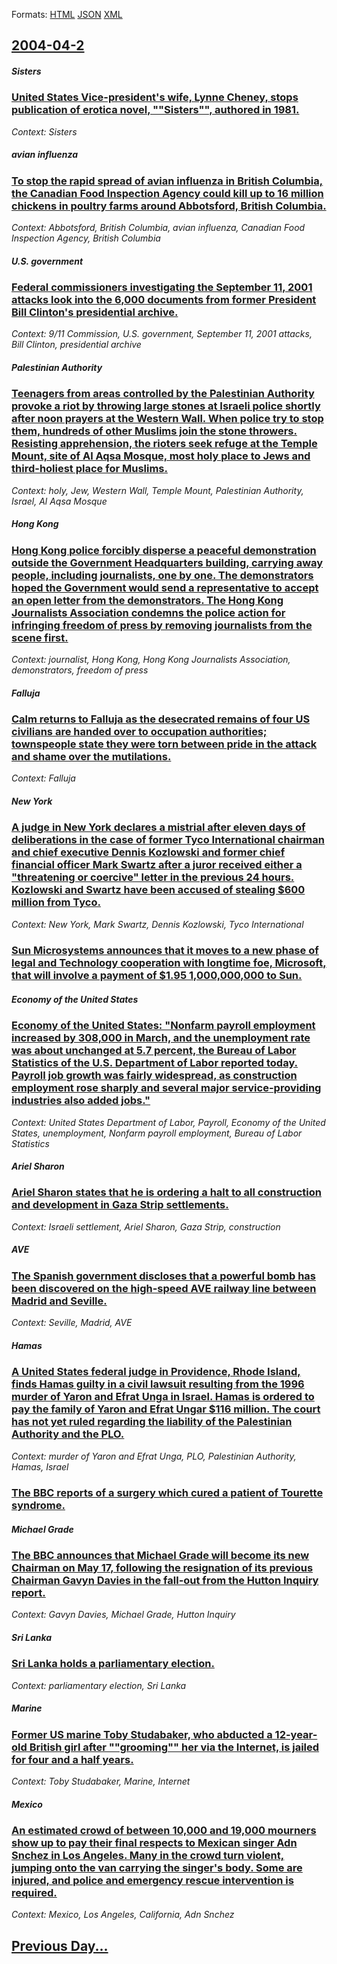 
Formats: [HTML](2004/04/2/index.html)  [JSON](2004/04/2/index.json)  [XML](2004/04/2/index.xml)  

## [2004-04-2](/news/2004/04/2/index.md)

##### Sisters
### [ United States Vice-president's wife, Lynne Cheney, stops publication of erotica novel, ""Sisters"", authored in 1981. ](/news/2004/04/2/united-states-vice-president-s-wife-lynne-cheney-stops-publication-of-erotica-novel-sisters-authored-in-1981.md)
_Context: Sisters_

##### avian influenza
### [ To stop the rapid spread of avian influenza in British Columbia, the Canadian Food Inspection Agency could kill up to 16 million chickens in poultry farms around Abbotsford, British Columbia. ](/news/2004/04/2/to-stop-the-rapid-spread-of-avian-influenza-in-british-columbia-the-canadian-food-inspection-agency-could-kill-up-to-16-million-chickens-i.md)
_Context: Abbotsford, British Columbia, avian influenza, Canadian Food Inspection Agency, British Columbia_

##### U.S. government
### [ Federal commissioners investigating the September 11, 2001 attacks look into the 6,000 documents from former President Bill Clinton's presidential archive. ](/news/2004/04/2/federal-commissioners-investigating-the-september-11-2001-attacks-look-into-the-6-000-documents-from-former-president-bill-clinton-s-presi.md)
_Context: 9/11 Commission, U.S. government, September 11, 2001 attacks, Bill Clinton, presidential archive_

##### Palestinian Authority
### [ Teenagers from areas controlled by the Palestinian Authority provoke a riot by throwing large stones at Israeli police shortly after noon prayers at the Western Wall. When police try to stop them, hundreds of other Muslims join the stone throwers. Resisting apprehension, the rioters seek refuge at the Temple Mount, site of Al Aqsa Mosque, most holy place to Jews and third-holiest place for Muslims. ](/news/2004/04/2/teenagers-from-areas-controlled-by-the-palestinian-authority-provoke-a-riot-by-throwing-large-stones-at-israeli-police-shortly-after-noon-p.md)
_Context: holy, Jew, Western Wall, Temple Mount, Palestinian Authority, Israel, Al Aqsa Mosque_

##### Hong Kong
### [ Hong Kong police forcibly disperse a peaceful demonstration outside the Government Headquarters building, carrying away people, including journalists, one by one. The demonstrators hoped the Government would send a representative to accept an open letter from the demonstrators. The Hong Kong Journalists Association condemns the police action for infringing freedom of press by removing journalists from the scene first. ](/news/2004/04/2/hong-kong-police-forcibly-disperse-a-peaceful-demonstration-outside-the-government-headquarters-building-carrying-away-people-including-j.md)
_Context: journalist, Hong Kong, Hong Kong Journalists Association, demonstrators, freedom of press_

##### Falluja
### [ Calm returns to Falluja as the desecrated remains of four US civilians are handed over to occupation authorities; townspeople state they were torn between pride in the attack and shame over the mutilations. ](/news/2004/04/2/calm-returns-to-falluja-as-the-desecrated-remains-of-four-us-civilians-are-handed-over-to-occupation-authorities-townspeople-state-they-we.md)
_Context: Falluja_

##### New York
### [ A judge in New York declares a mistrial after eleven days of deliberations in the case of former Tyco International chairman and chief executive Dennis Kozlowski and former chief financial officer Mark Swartz after a juror received either a "threatening or coercive" letter in the previous 24 hours. Kozlowski and Swartz have been accused of stealing $600 million from Tyco.](/news/2004/04/2/a-judge-in-new-york-declares-a-mistrial-after-eleven-days-of-deliberations-in-the-case-of-former-tyco-international-chairman-and-chief-exec.md)
_Context: New York, Mark Swartz, Dennis Kozlowski, Tyco International_

##### 
### [ Sun Microsystems announces that it moves to a new phase of legal and Technology cooperation with longtime foe, Microsoft, that will involve a payment of $1.95 1,000,000,000 to Sun. ](/news/2004/04/2/sun-microsystems-announces-that-it-moves-to-a-new-phase-of-legal-and-technology-cooperation-with-longtime-foe-microsoft-that-will-involve.md)
##### Economy of the United States
### [ Economy of the United States: "Nonfarm payroll employment increased by 308,000 in March, and the unemployment rate was about unchanged at 5.7 percent, the Bureau of Labor Statistics of the U.S. Department of Labor reported today. Payroll job growth was fairly widespread, as construction employment rose sharply and several major service-providing industries also added jobs." ](/news/2004/04/2/economy-of-the-united-states-nonfarm-payroll-employment-increased-by-308-000-in-march-and-the-unemployment-rate-was-about-unchanged-at-5.md)
_Context: United States Department of Labor, Payroll, Economy of the United States, unemployment, Nonfarm payroll employment, Bureau of Labor Statistics_

##### Ariel Sharon
### [ Ariel Sharon states that he is ordering a halt to all construction and development in Gaza Strip settlements. ](/news/2004/04/2/ariel-sharon-states-that-he-is-ordering-a-halt-to-all-construction-and-development-in-gaza-strip-settlements.md)
_Context: Israeli settlement, Ariel Sharon, Gaza Strip, construction_

##### AVE
### [ The Spanish government discloses that a powerful bomb has been discovered on the high-speed AVE railway line between Madrid and Seville. ](/news/2004/04/2/the-spanish-government-discloses-that-a-powerful-bomb-has-been-discovered-on-the-high-speed-ave-railway-line-between-madrid-and-seville.md)
_Context: Seville, Madrid, AVE_

##### Hamas
### [ A United States federal judge in Providence, Rhode Island, finds Hamas guilty in a civil lawsuit resulting from the 1996 murder of Yaron and Efrat Unga in Israel. Hamas is ordered to pay the family of Yaron and Efrat Ungar $116 million. The court has not yet ruled regarding the liability of the Palestinian Authority and the PLO. ](/news/2004/04/2/a-united-states-federal-judge-in-providence-rhode-island-finds-hamas-guilty-in-a-civil-lawsuit-resulting-from-the-1996-murder-of-yaron-an.md)
_Context: murder of Yaron and Efrat Unga, PLO, Palestinian Authority, Hamas, Israel_

##### 
### [ The BBC reports of a surgery which cured a patient of Tourette syndrome. ](/news/2004/04/2/the-bbc-reports-of-a-surgery-which-cured-a-patient-of-tourette-syndrome.md)
##### Michael Grade
### [ The BBC announces that Michael Grade will become its new Chairman on May 17, following the resignation of its previous Chairman Gavyn Davies in the fall-out from the Hutton Inquiry report. ](/news/2004/04/2/the-bbc-announces-that-michael-grade-will-become-its-new-chairman-on-may-17-following-the-resignation-of-its-previous-chairman-gavyn-davie.md)
_Context: Gavyn Davies, Michael Grade, Hutton Inquiry_

##### Sri Lanka
### [ Sri Lanka holds a parliamentary election. ](/news/2004/04/2/sri-lanka-holds-a-parliamentary-election.md)
_Context: parliamentary election, Sri Lanka_

##### Marine
### [ Former US marine Toby Studabaker, who abducted a 12-year-old British girl after ""grooming"" her via the Internet, is jailed for four and a half years. ](/news/2004/04/2/former-us-marine-toby-studabaker-who-abducted-a-12-year-old-british-girl-after-grooming-her-via-the-internet-is-jailed-for-four-and-a.md)
_Context: Toby Studabaker, Marine, Internet_

##### Mexico
### [ An estimated crowd of between 10,000 and 19,000 mourners show up to pay their final respects to Mexican singer Adn Snchez in Los Angeles. Many in the crowd turn violent, jumping onto the van carrying the singer's body. Some are injured, and police and emergency rescue intervention is required. ](/news/2004/04/2/an-estimated-crowd-of-between-10-000-and-19-000-mourners-show-up-to-pay-their-final-respects-to-mexican-singer-adan-sanchez-in-los-angeles.md)
_Context: Mexico, Los Angeles, California, Adn Snchez_

## [Previous Day...](/news/2004/04/1/index.md)

